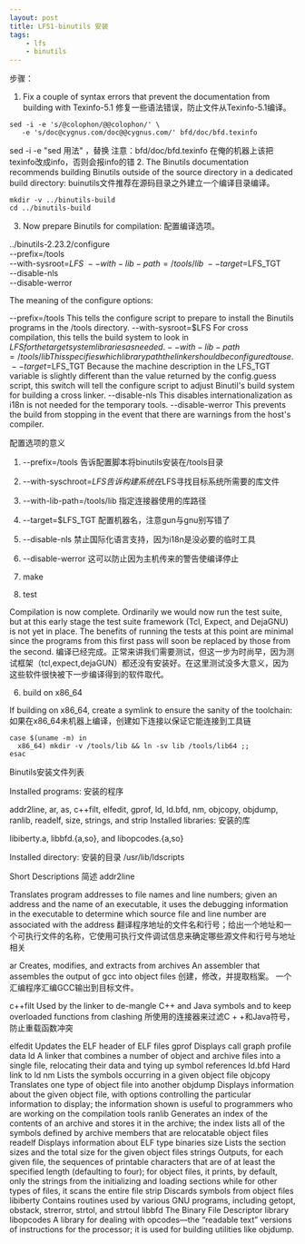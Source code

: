```yaml
---
layout: post
title: LFS1-binutils 安装
tags:
    - lfs
    - binutils
---
```


步骤：

1. Fix a couple of syntax errors that prevent the documentation from building with Texinfo-5.1
修复一些语法错误，防止文件从Texinfo-5.1编译。

>
	sed -i -e 's/@colophon/@@colophon/' \
       -e 's/doc@cygnus.com/doc@@cygnus.com/' bfd/doc/bfd.texinfo

sed -i -e "sed 用法" ，替换
注意：bfd/doc/bfd.texinfo 在俺的机器上该把texinfo改成info，否则会报info的错
2. The Binutils documentation recommends building Binutils outside of the source directory in a dedicated build directory:
buinutils文件推荐在源码目录之外建立一个编译目录编译。 

>
	mkdir -v ../binutils-build
	cd ../binutils-build

3. Now prepare Binutils for compilation:
 配置编译选项。

>
../binutils-2.23.2/configure   \
    --prefix=/tools            \
    --with-sysroot=$LFS        \
    --with-lib-path=/tools/lib \
    --target=$LFS_TGT          \
    --disable-nls              \
    --disable-werror


The meaning of the configure options:

--prefix=/tools
This tells the configure script to prepare to install the Binutils programs in the /tools directory.
--with-sysroot=$LFS
For cross compilation, this tells the build system to look in $LFS for the target system libraries as needed.
--with-lib-path=/tools/lib
This specifies which library path the linker should be configured to use.
--target=$LFS_TGT
Because the machine description in the LFS_TGT variable is slightly different than the value returned by the config.guess script, this switch will tell the configure script to adjust Binutil's build system for building a cross linker.
--disable-nls
This disables internationalization as i18n is not needed for the temporary tools.
--disable-werror
This prevents the build from stopping in the event that there are warnings from the host's compiler.

配置选项的意义
1. --prefix=/tools 告诉配置脚本将binutils安装在/tools目录
2. --with-syschroot=$LFS 告诉构建系统在$LFS寻找目标系统所需要的库文件
3. --with-lib-path=/tools/lib 指定连接器使用的库路径
4. --target=$LFS_TGT 配置机器名，注意gun与gnu别写错了
5. --disable-nls 禁止国际化语言支持，因为i18n是没必要的临时工具
6. --disable-werror 这可以防止因为主机传来的警告使编译停止

4. make 
5. test

Compilation is now complete. Ordinarily we would now run the test suite, but at this early stage the test suite framework (Tcl, Expect, and DejaGNU) is not yet in place. The benefits of running the tests at this point are minimal since the programs from this first pass will soon be replaced by those from the second.
编译已经完成。正常来讲我们需要测试，但这一步为时尚早，因为测试框架（tcl,expect,dejaGUN）都还没有安装好。在这里测试没多大意义，因为这些软件很快被下一步编译得到的软件取代。

6. build on x86_64

If building on x86_64, create a symlink to ensure the sanity of the toolchain:
如果在x86_64未机器上编译，创建如下连接以保证它能连接到工具链
>
	case $(uname -m) in
	  x86_64) mkdir -v /tools/lib && ln -sv lib /tools/lib64 ;;
	esac


Binutils安装文件列表

Installed programs:
安装的程序

addr2line, ar, as, c++filt, elfedit, gprof, ld, ld.bfd, nm, objcopy, objdump, ranlib, readelf, size, strings, and strip
Installed libraries:
安装的库

libiberty.a, libbfd.{a,so}, and libopcodes.{a,so}

Installed directory:
安装的目录
/usr/lib/ldscripts

Short Descriptions
简述
addr2line

Translates program addresses to file names and line numbers; given an address and the name of an executable, it uses the debugging information in the executable to determine which source file and line number are associated with the address
翻译程序地址的文件名和行号；给出一个地址和一个可执行文件的名称，它使用可执行文件调试信息来确定哪些源文件和行号与地址相关

ar
Creates, modifies, and extracts from archives
An assembler that assembles the output of gcc into object files
创建，修改，并提取档案。
一个汇编程序汇编GCC输出到目标文件。

c++filt
Used by the linker to de-mangle C++ and Java symbols and to keep overloaded functions from clashing
所使用的连接器来过滤C + +和Java符号，防止重载函数冲突

elfedit
Updates the ELF header of ELF files
gprof
Displays call graph profile data
ld
A linker that combines a number of object and archive files into a single file, relocating their data and tying up symbol references
ld.bfd
Hard link to ld
nm
Lists the symbols occurring in a given object file
objcopy
Translates one type of object file into another
objdump
Displays information about the given object file, with options controlling the particular information to display; the information shown is useful to programmers who are working on the compilation tools
ranlib
Generates an index of the contents of an archive and stores it in the archive; the index lists all of the symbols defined by archive members that are relocatable object files
readelf
Displays information about ELF type binaries
size
Lists the section sizes and the total size for the given object files
strings
Outputs, for each given file, the sequences of printable characters that are of at least the specified length (defaulting to four); for object files, it prints, by default, only the strings from the initializing and loading sections while for other types of files, it scans the entire file
strip
Discards symbols from object files
libiberty
Contains routines used by various GNU programs, including getopt, obstack, strerror, strtol, and strtoul
libbfd
The Binary File Descriptor library
libopcodes
A library for dealing with opcodes—the “readable text” versions of instructions for the processor; it is used for building utilities like objdump.
